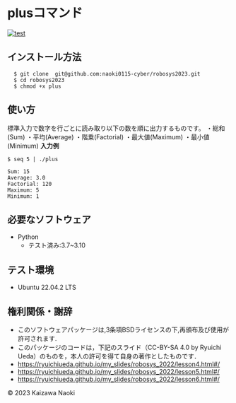 # plusコマンド 
[![test](https://github.com/naoki0115-cyber/robosys2023/actions/workflows/test.yml/badge.svg)](https://github.com/naoki0115-cyber/robosys2023/actions/workflows/test.yml)

## インストール方法
```
  $ git clone  git@github.com:naoki0115-cyber/robosys2023.git
  $ cd robosys2023
  $ chmod +x plus
```
## 使い方
標準入力で数字を行ごとに読み取り以下の数を順に出力するものです。
・総和(Sum)
・平均(Average)
・階乗(Factorial)
・最大値(Maximum)
・最小値(Minimum)
**入力例**
```
$ seq 5 | ./plus
```
```
Sum: 15
Average: 3.0
Factorial: 120
Maximum: 5
Minimum: 1
```

## 必要なソフトウェア
* Python
	* テスト済み:3.7~3.10

## テスト環境
* Ubuntu 22.04.2 LTS

## 権利関係・謝辞
* このソフトウェアパッケージは,3条項BSDライセンスの下,再頒布及び使用が許可されます.
* このパッケージのコードは，下記のスライド（CC-BY-SA 4.0 by Ryuichi Ueda）のものを，本人の許可を得て自身の著作としたものです．
 * https://ryuichiueda.github.io/my_slides/robosys_2022/lesson4.html#/
 * https://ryuichiueda.github.io/my_slides/robosys_2022/lesson5.html#/
 * https://ryuichiueda.github.io/my_slides/robosys_2022/lesson6.html#/

© 2023 Kaizawa Naoki
